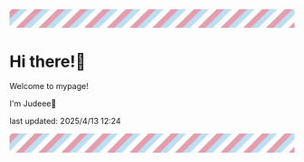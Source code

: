 <!-- Header image -->
<img src="./pokemon/pokemon_41.png" width="1000">

# Hi there!👋

Welcome to mypage!

I'm Judeee🐷

last updated: 2025/4/13 12:24

<!-- Footer image -->
<img src="./pokemon/pokemon_41.png" width="1000">
